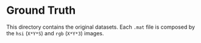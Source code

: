 # Ground Truth

This directory contains the original datasets. Each ```.mat``` file is composed by the ```hsi``` (```X*Y*S```) and ```rgb``` (```X*Y*3```) images.